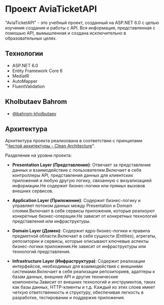 
# Проект AviaTicketAPI

"AviaTicketAPI" - это учебный проект, созданный на ASP.NET 6.0 с целью изучения создания и работы с API. Вся информация, представленная с помошью API, вымышленная и создана исключительно в образовательных целях.

## Технологии

 - ASP.NET 6.0
 - Entity Framework Core 6
 - MediatR
 - AutoMapper
 - FluentValidation


## Kholbutaev Bahrom

- [@bahrom-kholbutaev](https://www.linkedin.com/in/bahrom-kholbutaev/)


## Архитектура

Архитектура проекта реализована в соответствии с принципами "[Чистой архитектуры - Clean Architecture](https://blog.cleancoder.com/uncle-bob/2012/08/13/the-clean-architecture.html)".

Разделение на уровни проекта:
 - **Presentation Layer (Представление)**: Отвечает за представление данных и взаимодействие с пользователем.Включает в себя контроллеры API, представления данных для клиентских приложений и любую другую логику, связанную с визуализацией информации.Не содержит бизнес-логики или прямых вызовов внешних сервисов.
  
 - **Application Layer (Приложение)**: Содержит бизнес-логику и управляет потоком данных между Presentation и Domain слоями.Включает в себя сервисы приложения, которые реализуют конкретные бизнес-операции.Не зависит от конкретных технологий представления или инфраструктуры.
 
 - **Domain Layer (Домен)**: Содержит ядро бизнес-логики и правила предметной области.Включает в себя сущности (Entities), агрегаты, репозитории и сервисы, которые описывают ключевые аспекты бизнес-логики приложения.Не зависит от инфраструктуры или технологий представления.
 
 - **Infrastructure Layer (Инфраструктура)**: Содержит реализации интерфейсов, необходимых для взаимодействия с внешними системами.Включает в себя реализации репозиториев, адаптеры к базам данных, внешние API и другие технические компоненты.Зависит от внешних технологий и инструментов, таких как базы данных, HTTP-клиенты и т.д.
 Каждый из этих слоев имеет четкую ответственность и структуру, обеспечивая легкость в разработке, тестировании и поддержке приложения.






